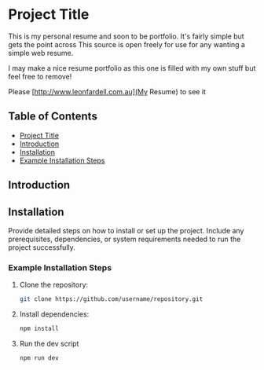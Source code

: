 # Project Title

This is my personal resume and soon to be portfolio. It's fairly simple but gets the point across
This source is open freely for use for any wanting a simple web resume. 

I may make a nice resume portfolio as this one is filled with my own stuff but feel free to remove!

Please [http://www.leonfardell.com.au](My Resume) to see it

## Table of Contents

- [Project Title](#project-title)
- [Introduction](#introduction)
- [Installation](#installation)
- [Example Installation Steps](#example-installation-steps)

## Introduction


## Installation

Provide detailed steps on how to install or set up the project. Include any prerequisites, dependencies, or system requirements needed to run the project successfully.

### Example Installation Steps

1. Clone the repository:
    ```bash
    git clone https://github.com/username/repository.git
    ```

2. Install dependencies:
    ```bash
    npm install
    ```

3. Run the dev script
    ```bash 
    npm run dev
    ```
